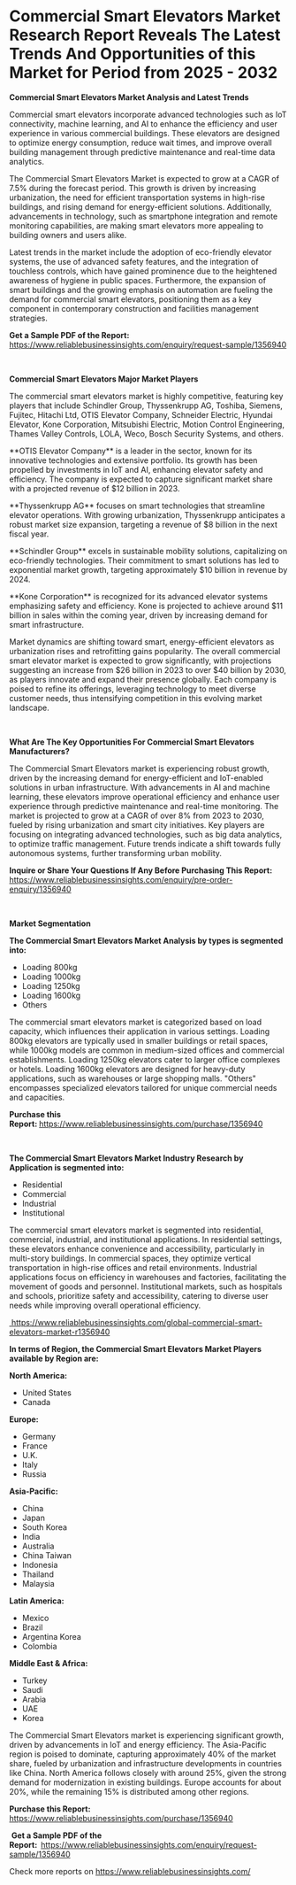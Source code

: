 <p><h1>Commercial Smart Elevators Market Research Report Reveals The Latest Trends And Opportunities of this Market for Period from 2025 - 2032</h1></p><p><strong>Commercial Smart Elevators Market Analysis and Latest Trends</strong></p>
<p><p>Commercial smart elevators incorporate advanced technologies such as IoT connectivity, machine learning, and AI to enhance the efficiency and user experience in various commercial buildings. These elevators are designed to optimize energy consumption, reduce wait times, and improve overall building management through predictive maintenance and real-time data analytics. </p><p>The Commercial Smart Elevators Market is expected to grow at a CAGR of 7.5% during the forecast period. This growth is driven by increasing urbanization, the need for efficient transportation systems in high-rise buildings, and rising demand for energy-efficient solutions. Additionally, advancements in technology, such as smartphone integration and remote monitoring capabilities, are making smart elevators more appealing to building owners and users alike.</p><p>Latest trends in the market include the adoption of eco-friendly elevator systems, the use of advanced safety features, and the integration of touchless controls, which have gained prominence due to the heightened awareness of hygiene in public spaces. Furthermore, the expansion of smart buildings and the growing emphasis on automation are fueling the demand for commercial smart elevators, positioning them as a key component in contemporary construction and facilities management strategies.</p></p>
<p><strong>Get a Sample PDF of the Report:&nbsp;</strong> <a href="https://www.reliablebusinessinsights.com/enquiry/request-sample/1356940?utm_campaign=3276&utm_medium=2&utm_source=Github&utm_content=ia&utm_term=11042025&utm_id=commercial-smart-elevators">https://www.reliablebusinessinsights.com/enquiry/request-sample/1356940</a></p>
<p>&nbsp;</p>
<p><strong>Commercial Smart Elevators Major Market Players</strong></p>
<p><p>The commercial smart elevators market is highly competitive, featuring key players that include Schindler Group, Thyssenkrupp AG, Toshiba, Siemens, Fujitec, Hitachi Ltd, OTIS Elevator Company, Schneider Electric, Hyundai Elevator, Kone Corporation, Mitsubishi Electric, Motion Control Engineering, Thames Valley Controls, LOLA, Weco, Bosch Security Systems, and others. </p><p>**OTIS Elevator Company** is a leader in the sector, known for its innovative technologies and extensive portfolio. Its growth has been propelled by investments in IoT and AI, enhancing elevator safety and efficiency. The company is expected to capture significant market share with a projected revenue of $12 billion in 2023.</p><p>**Thyssenkrupp AG** focuses on smart technologies that streamline elevator operations. With growing urbanization, Thyssenkrupp anticipates a robust market size expansion, targeting a revenue of $8 billion in the next fiscal year.</p><p>**Schindler Group** excels in sustainable mobility solutions, capitalizing on eco-friendly technologies. Their commitment to smart solutions has led to exponential market growth, targeting approximately $10 billion in revenue by 2024.</p><p>**Kone Corporation** is recognized for its advanced elevator systems emphasizing safety and efficiency. Kone is projected to achieve around $11 billion in sales within the coming year, driven by increasing demand for smart infrastructure.</p><p>Market dynamics are shifting toward smart, energy-efficient elevators as urbanization rises and retrofitting gains popularity. The overall commercial smart elevator market is expected to grow significantly, with projections suggesting an increase from $26 billion in 2023 to over $40 billion by 2030, as players innovate and expand their presence globally. Each company is poised to refine its offerings, leveraging technology to meet diverse customer needs, thus intensifying competition in this evolving market landscape.</p></p>
<p>&nbsp;</p>
<p><strong>What Are The Key Opportunities For Commercial Smart Elevators Manufacturers?</strong></p>
<p><p>The Commercial Smart Elevators market is experiencing robust growth, driven by the increasing demand for energy-efficient and IoT-enabled solutions in urban infrastructure. With advancements in AI and machine learning, these elevators improve operational efficiency and enhance user experience through predictive maintenance and real-time monitoring. The market is projected to grow at a CAGR of over 8% from 2023 to 2030, fueled by rising urbanization and smart city initiatives. Key players are focusing on integrating advanced technologies, such as big data analytics, to optimize traffic management. Future trends indicate a shift towards fully autonomous systems, further transforming urban mobility.</p></p>
<p><strong>Inquire or Share Your Questions If Any Before Purchasing This Report:</strong> <a href="https://www.reliablebusinessinsights.com/enquiry/pre-order-enquiry/1356940?utm_campaign=3276&utm_medium=2&utm_source=Github&utm_content=ia&utm_term=11042025&utm_id=commercial-smart-elevators">https://www.reliablebusinessinsights.com/enquiry/pre-order-enquiry/1356940</a></p>
<p>&nbsp;</p>
<p><strong>Market Segmentation</strong></p>
<p><strong>The Commercial Smart Elevators Market Analysis by types is segmented into:</strong></p>
<p><ul><li>Loading 800kg</li><li>Loading 1000kg</li><li>Loading 1250kg</li><li>Loading 1600kg</li><li>Others</li></ul></p>
<p><p>The commercial smart elevators market is categorized based on load capacity, which influences their application in various settings. Loading 800kg elevators are typically used in smaller buildings or retail spaces, while 1000kg models are common in medium-sized offices and commercial establishments. Loading 1250kg elevators cater to larger office complexes or hotels. Loading 1600kg elevators are designed for heavy-duty applications, such as warehouses or large shopping malls. "Others" encompasses specialized elevators tailored for unique commercial needs and capacities.</p></p>
<p><strong>Purchase this Report:&nbsp;</strong><a href="https://www.reliablebusinessinsights.com/purchase/1356940?utm_campaign=3276&utm_medium=2&utm_source=Github&utm_content=ia&utm_term=11042025&utm_id=commercial-smart-elevators">https://www.reliablebusinessinsights.com/purchase/1356940</a></p>
<p>&nbsp;</p>
<p><strong>The Commercial Smart Elevators Market Industry Research by Application is segmented into:</strong></p>
<p><ul><li>Residential</li><li>Commercial</li><li>Industrial</li><li>Institutional</li></ul></p>
<p><p>The commercial smart elevators market is segmented into residential, commercial, industrial, and institutional applications. In residential settings, these elevators enhance convenience and accessibility, particularly in multi-story buildings. In commercial spaces, they optimize vertical transportation in high-rise offices and retail environments. Industrial applications focus on efficiency in warehouses and factories, facilitating the movement of goods and personnel. Institutional markets, such as hospitals and schools, prioritize safety and accessibility, catering to diverse user needs while improving overall operational efficiency.</p></p>
<p><a href="https://www.reliablebusinessinsights.com/global-commercial-smart-elevators-market-r1356940?utm_campaign=3276&utm_medium=2&utm_source=Github&utm_content=ia&utm_term=11042025&utm_id=commercial-smart-elevators">&nbsp;https://www.reliablebusinessinsights.com/global-commercial-smart-elevators-market-r1356940</a></p>
<p><strong>In terms of Region, the Commercial Smart Elevators Market Players available by Region are:</strong></p>
<p>
    <p> <strong> North America: </strong>
        <ul>
            <li>United States</li>
            <li>Canada</li>
        </ul>
        </p> 
    <p> <strong> Europe: </strong>
        <ul>
            <li>Germany</li>
            <li>France</li>
            <li>U.K.</li>
            <li>Italy</li>
            <li>Russia</li>
        </ul>
        </p> 
    <p> <strong> Asia-Pacific: </strong>
        <ul>
            <li>China</li>
            <li>Japan</li>
            <li>South Korea</li>
            <li>India</li>
            <li>Australia</li>
            <li>China Taiwan</li>
            <li>Indonesia</li>
            <li>Thailand</li>
            <li>Malaysia</li>
        </ul>
        </p> 
    <p> <strong> Latin America: </strong>
        <ul>
            <li>Mexico</li>
            <li>Brazil</li>
            <li>Argentina Korea</li>
            <li>Colombia</li>
        </ul>
        </p> 
    <p> <strong> Middle East & Africa: </strong>
        <ul>
            <li>Turkey</li>
            <li>Saudi</li>
            <li>Arabia</li>
            <li>UAE</li>
            <li>Korea</li>
        </ul>
    </p>
    </p>
<p><p>The Commercial Smart Elevators market is experiencing significant growth, driven by advancements in IoT and energy efficiency. The Asia-Pacific region is poised to dominate, capturing approximately 40% of the market share, fueled by urbanization and infrastructure developments in countries like China. North America follows closely with around 25%, given the strong demand for modernization in existing buildings. Europe accounts for about 20%, while the remaining 15% is distributed among other regions.</p></p>
<p><strong>Purchase this Report: </strong><a href="https://www.reliablebusinessinsights.com/purchase/1356940?utm_campaign=3276&utm_medium=2&utm_source=Github&utm_content=ia&utm_term=11042025&utm_id=commercial-smart-elevators">https://www.reliablebusinessinsights.com/purchase/1356940</a></p>
<p>&nbsp;<strong>Get a Sample PDF of the Report:&nbsp;&nbsp;</strong><a href="https://www.reliablebusinessinsights.com/enquiry/request-sample/1356940?utm_campaign=3276&utm_medium=2&utm_source=Github&utm_content=ia&utm_term=11042025&utm_id=commercial-smart-elevators">https://www.reliablebusinessinsights.com/enquiry/request-sample/1356940</a></p>
<p><strong></strong></p>
<p>Check more reports on <a href="https://www.reliablebusinessinsights.com/?utm_campaign=3276&utm_medium=2&utm_source=Github&utm_content=ia&utm_term=11042025&utm_id=commercial-smart-elevators">https://www.reliablebusinessinsights.com/</a></p>